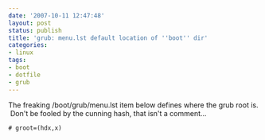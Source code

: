 ```yaml
---
date: '2007-10-11 12:47:48'
layout: post
status: publish
title: 'grub: menu.lst default location of ''boot'' dir'
categories:
- linux
tags:
- boot
- dotfile
- grub
---
```


The freaking /boot/grub/menu.lst item below defines where the grub root is. Don't be fooled by the cunning hash, that isn't a comment...

    # groot=(hdx,x)
